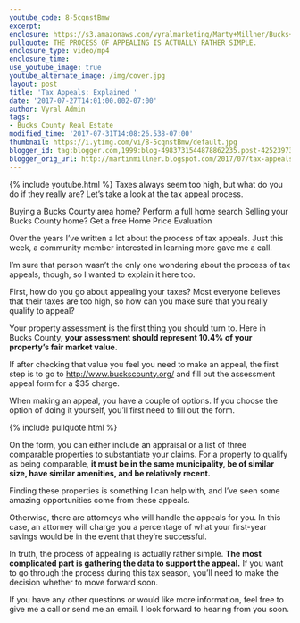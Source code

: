 ```yaml
---
youtube_code: 8-5cqnstBmw
excerpt:
enclosure: https://s3.amazonaws.com/vyralmarketing/Marty+Millner/Bucks+County+Real+Estate+-+Video+guide+on+tax+appeals.mp4
pullquote: THE PROCESS OF APPEALING IS ACTUALLY RATHER SIMPLE.
enclosure_type: video/mp4
enclosure_time:
use_youtube_image: true
youtube_alternate_image: /img/cover.jpg
layout: post
title: 'Tax Appeals: Explained '
date: '2017-07-27T14:01:00.002-07:00'
author: Vyral Admin
tags:
- Bucks County Real Estate
modified_time: '2017-07-31T14:08:26.538-07:00'
thumbnail: https://i.ytimg.com/vi/8-5cqnstBmw/default.jpg
blogger_id: tag:blogger.com,1999:blog-4983731544878862235.post-4252397395841543520
blogger_orig_url: http://martinmillner.blogspot.com/2017/07/tax-appeals-explained.html
---
```

{% include youtube.html %}
Taxes always seem too high, but what do you do if they really are? Let’s take a look at the tax appeal process.

Buying a Bucks County area home?  Perform a full home search
Selling your Bucks County home? Get a free Home Price Evaluation


Over the years I’ve written a lot about the process of tax appeals. Just this week, a community member interested in learning more gave me a call.

I’m sure that person wasn’t the only one wondering about the process of tax appeals, though, so I wanted to explain it here too.

First, how do you go about appealing your taxes? Most everyone believes that their taxes are too high, so how can you make sure that you really qualify to appeal?

Your property assessment is the first thing you should turn to. Here in Bucks County, **your assessment should represent 10.4% of your property’s fair market value.**

If after checking that value you feel you need to make an appeal, the first step is to go to http://www.buckscounty.org/ and fill out the assessment appeal form for a $35 charge.

When making an appeal, you have a couple of options. If you choose the option of doing it yourself, you’ll first need to fill out the form.

{% include pullquote.html %}

On the form, you can either include an appraisal or a list of three comparable properties to substantiate your claims. For a property to qualify as being comparable, **it must be in the same municipality, be of similar size, have similar amenities, and be relatively recent.**

Finding these properties is something I can help with, and I’ve seen some amazing opportunities come from these appeals.

Otherwise, there are attorneys who will handle the appeals for you. In this case, an attorney will charge you a percentage of what your first-year savings would be in the event that they’re successful.

In truth, the process of appealing is actually rather simple. **The most complicated part is gathering the data to support the appeal.** If you want to go through the process during this tax season, you’ll need to make the decision whether to move forward soon.

If you have any other questions or would like more information, feel free to give me a call or send me an email. I look forward to hearing from you soon.
